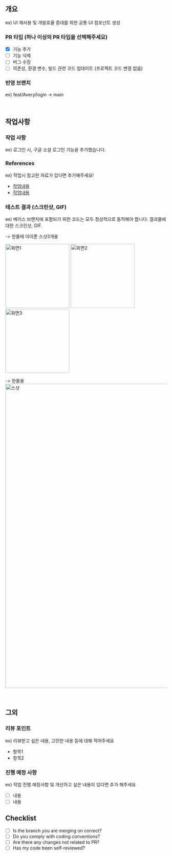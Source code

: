 ## 개요
ex) UI 재사용 및 개발효율 증대를 위한 공통 UI 컴포넌트 생성

### PR 타입 (하나 이상의 PR 타입을 선택해주세요)
  - [X] 기능 추가
  - [ ] 기능 삭제
  - [ ] 버그 수정
  - [ ] 의존성, 환경 변수, 빌드 관련 코드 업데이트 (프로젝트 코드 변경 없음)

### 반영 브랜치
ex) feat/Avery/login -> main

<br/>

## 작업사항 
### 작업 사항
ex) 로그인 시, 구글 소셜 로그인 기능을 추가했습니다.

### References
ex) 작업시 참고한 자료가 있다면 추가해주세요!
  - [작업내용](URL)
  - [작업내용](URL)

### 테스트 결과 (스크린샷, GIF)
ex) 베이스 브랜치에 포함되기 위한 코드는 모두 정상적으로 동작해야 합니다. 결과물에 대한 스크린샷, GIF.

-> 한줄에 아이폰 스샷3개용 
<p align="left">
  <img width="200" alt="화면1" src="이미지URL">
  <img width="200" alt="화면2" src="이미지URL">
  <img width="200" alt="화면3" src="이미지URL">
</p>

-> 한줄용 
<img width="950" alt="스샷" src="이미지URL">

<br/>

## 그외
### 리뷰 포인트 
ex) 리뷰받고 싶은 내용, 고민한 내용  등에 대해 적어주세요
- 항목1
- 항목2

### 진행 예정 사항
ex) 작업 진행 예정사항 및 개선하고 싶은 내용이 있다면 추가 해주세요 
- [ ] 내용 
- [ ] 내용 

## Checklist

- [ ] Is the branch you are merging on correct?
- [ ] Do you comply with coding conventions?
- [ ] Are there any changes not related to PR?
- [ ] Has my code been self-reviewed?
